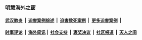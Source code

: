 
### 明慧海外之窗

####  [武汉肺炎](indexes/365.md?t=01040600) &nbsp;|&nbsp;  [迫害案例综述](indexes/328.md?t=01040600) &nbsp;|&nbsp; [迫害致死案例](indexes/277.md?t=01040600)  &nbsp;|&nbsp; [更多迫害案例](indexes/81.md?t=01040600)  &nbsp;|&nbsp; 
####  [时事评论](indexes/251.md?t=01040600) &nbsp;|&nbsp; [海外简讯](indexes/245.md?t=01040600)&nbsp;|&nbsp;  [社会支持](indexes/140.md?t=01040600) &nbsp;|&nbsp; [褒奖决议](indexes/282.md?t=01040600) &nbsp;|&nbsp; [社区报道](indexes/91.md?t=01040600)  &nbsp;|&nbsp; [天人之间](indexes/78.md?t=01040600) 

